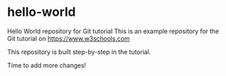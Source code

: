 # hello-world
Hello World repository for Git tutorial
This is an example repository for the Git tutorial on https://www.w3schools.com

This repository is built step-by-step in the tutorial.

Time to add more changes!

